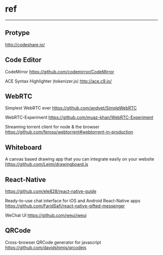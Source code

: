 # ref
------

## Protype

http://codeshare.io/


## Code Editor

CodeMirror https://github.com/codemirror/CodeMirror

ACE Syntax Highlighter (tokenizer.js) http://ace.c9.io/


## WebRTC

Simplest WebRTC ever https://github.com/andyet/SimpleWebRTC

WebRTC-Experiment https://github.com/muaz-khan/WebRTC-Experiment

Streaming torrent client for node & the browser  https://github.com/feross/webtorrent#webtorrent-in-production


## Whiteboard

A canvas based drawing app that you can integrate easily on your website https://github.com/Leimi/drawingboard.js


## React-Native

https://github.com/ele828/react-native-guide

Ready-to-use chat interface for iOS and Android React-Native apps https://github.com/FaridSafi/react-native-gifted-messenger

WeChat UI https://github.com/weui/weui

## QRCode
Cross-browser QRCode generator for javascript https://github.com/davidshimjs/qrcodejs
